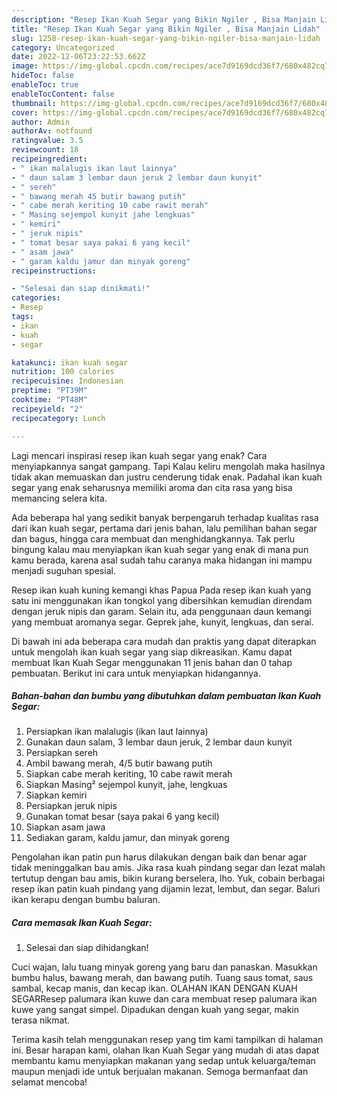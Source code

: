 ```yaml
---
description: "Resep Ikan Kuah Segar yang Bikin Ngiler , Bisa Manjain Lidah"
title: "Resep Ikan Kuah Segar yang Bikin Ngiler , Bisa Manjain Lidah"
slug: 1258-resep-ikan-kuah-segar-yang-bikin-ngiler-bisa-manjain-lidah
category: Uncategorized
date: 2022-12-06T23:22:53.662Z
image: https://img-global.cpcdn.com/recipes/ace7d9169dcd36f7/680x482cq70/ikan-kuah-segar-foto-resep-utama.jpg
hideToc: false
enableToc: true
enableTocContent: false
thumbnail: https://img-global.cpcdn.com/recipes/ace7d9169dcd36f7/680x482cq70/ikan-kuah-segar-foto-resep-utama.jpg
cover: https://img-global.cpcdn.com/recipes/ace7d9169dcd36f7/680x482cq70/ikan-kuah-segar-foto-resep-utama.jpg
author: Admin
authorAv: notfound
ratingvalue: 3.5
reviewcount: 18
recipeingredient:
- " ikan malalugis ikan laut lainnya"
- " daun salam 3 lembar daun jeruk 2 lembar daun kunyit"
- " sereh"
- " bawang merah 45 butir bawang putih"
- " cabe merah keriting 10 cabe rawit merah"
- " Masing sejempol kunyit jahe lengkuas"
- " kemiri"
- " jeruk nipis"
- " tomat besar saya pakai 6 yang kecil"
- " asam jawa"
- " garam kaldu jamur dan minyak goreng"
recipeinstructions:

- "Selesai dan siap dinikmati!"
categories:
- Resep
tags:
- ikan
- kuah
- segar

katakunci: ikan kuah segar 
nutrition: 100 calories
recipecuisine: Indonesian
preptime: "PT39M"
cooktime: "PT48M"
recipeyield: "2"
recipecategory: Lunch

---
```



Lagi mencari inspirasi resep ikan kuah segar yang enak? Cara menyiapkannya sangat gampang. Tapi Kalau keliru mengolah maka hasilnya tidak akan memuaskan dan justru cenderung tidak enak. Padahal ikan kuah segar yang enak seharusnya memiliki aroma dan cita rasa yang bisa memancing selera kita.


Ada beberapa hal yang sedikit banyak berpengaruh terhadap kualitas rasa dari ikan kuah segar, pertama dari jenis bahan, lalu pemilihan bahan segar dan bagus, hingga cara membuat dan menghidangkannya. Tak perlu bingung kalau mau menyiapkan ikan kuah segar yang enak di mana pun kamu berada, karena asal sudah tahu caranya maka hidangan ini mampu menjadi suguhan spesial.

Resep ikan kuah kuning kemangi khas Papua Pada resep ikan kuah yang satu ini menggunakan ikan tongkol yang dibersihkan kemudian direndam dengan jeruk nipis dan garam. Selain itu, ada penggunaan daun kemangi yang membuat aromanya segar. Geprek jahe, kunyit, lengkuas, dan serai.


Di bawah ini ada beberapa cara mudah dan praktis yang dapat diterapkan untuk mengolah ikan kuah segar yang siap dikreasikan. Kamu dapat membuat Ikan Kuah Segar menggunakan 11 jenis bahan dan 0 tahap pembuatan. Berikut ini cara untuk menyiapkan hidangannya.

<!--inarticleads1-->

##### Bahan-bahan dan bumbu yang dibutuhkan dalam pembuatan Ikan Kuah Segar:

1. Persiapkan  ikan malalugis (ikan laut lainnya)
1. Gunakan  daun salam, 3 lembar daun jeruk, 2 lembar daun kunyit
1. Persiapkan  sereh
1. Ambil  bawang merah, 4/5 butir bawang putih
1. Siapkan  cabe merah keriting, 10 cabe rawit merah
1. Siapkan  Masing² sejempol kunyit, jahe, lengkuas
1. Siapkan  kemiri
1. Persiapkan  jeruk nipis
1. Gunakan  tomat besar (saya pakai 6 yang kecil)
1. Siapkan  asam jawa
1. Sediakan  garam, kaldu jamur, dan minyak goreng


Pengolahan ikan patin pun harus dilakukan dengan baik dan benar agar tidak meninggalkan bau amis. Jika rasa kuah pindang segar dan lezat malah tertutup dengan bau amis, bikin kurang berselera, lho. Yuk, cobain berbagai resep ikan patin kuah pindang yang dijamin lezat, lembut, dan segar. Baluri ikan kerapu dengan bumbu baluran. 

<!--inarticleads2-->

##### Cara memasak Ikan Kuah Segar:


1. Selesai dan siap dihidangkan!

Cuci wajan, lalu tuang minyak goreng yang baru dan panaskan. Masukkan bumbu halus, bawang merah, dan bawang putih. Tuang saus tomat, saus sambal, kecap manis, dan kecap ikan. OLAHAN IKAN DENGAN KUAH SEGARResep palumara ikan kuwe dan cara membuat resep palumara ikan kuwe yang sangat simpel. Dipadukan dengan kuah yang segar, makin terasa nikmat. 

Terima kasih telah menggunakan resep yang tim kami tampilkan di halaman ini. Besar harapan kami, olahan Ikan Kuah Segar yang mudah di atas dapat membantu kamu menyiapkan makanan yang sedap untuk keluarga/teman maupun menjadi ide untuk berjualan makanan. Semoga bermanfaat dan selamat mencoba!
